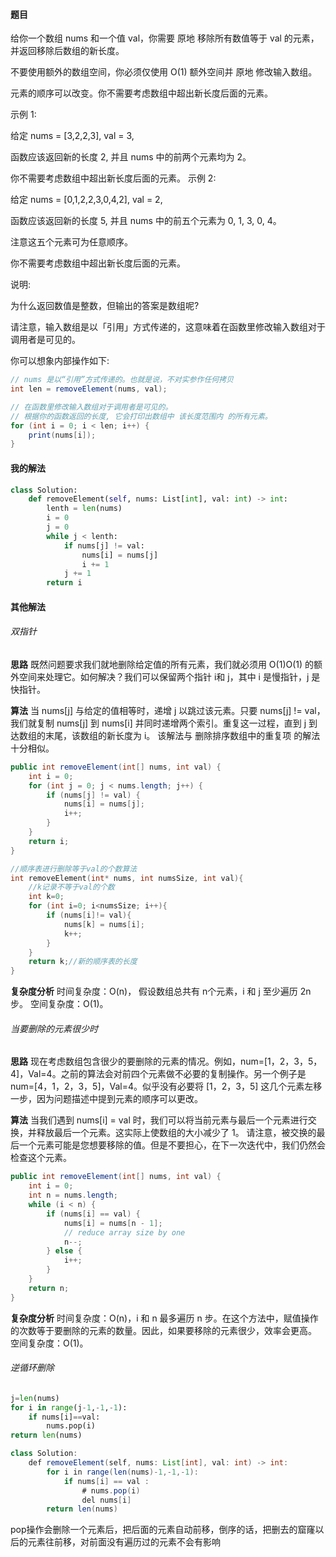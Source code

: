 #### 题目

给你一个数组 nums 和一个值 val，你需要 原地 移除所有数值等于 val 的元素，并返回移除后数组的新长度。

不要使用额外的数组空间，你必须仅使用 O(1) 额外空间并 原地 修改输入数组。

元素的顺序可以改变。你不需要考虑数组中超出新长度后面的元素。

 

示例 1:

给定 nums = [3,2,2,3], val = 3,

函数应该返回新的长度 2, 并且 nums 中的前两个元素均为 2。

你不需要考虑数组中超出新长度后面的元素。
示例 2:

给定 nums = [0,1,2,2,3,0,4,2], val = 2,

函数应该返回新的长度 5, 并且 nums 中的前五个元素为 0, 1, 3, 0, 4。

注意这五个元素可为任意顺序。

你不需要考虑数组中超出新长度后面的元素。


说明:

为什么返回数值是整数，但输出的答案是数组呢?

请注意，输入数组是以「引用」方式传递的，这意味着在函数里修改输入数组对于调用者是可见的。

你可以想象内部操作如下:

```java
// nums 是以“引用”方式传递的。也就是说，不对实参作任何拷贝
int len = removeElement(nums, val);

// 在函数里修改输入数组对于调用者是可见的。
// 根据你的函数返回的长度, 它会打印出数组中 该长度范围内 的所有元素。
for (int i = 0; i < len; i++) {
    print(nums[i]);
}
```

#### 我的解法

```python
class Solution:
    def removeElement(self, nums: List[int], val: int) -> int:
        lenth = len(nums)
        i = 0
        j = 0
        while j < lenth:
            if nums[j] != val:
                nums[i] = nums[j]
                i += 1
            j += 1
        return i
```

#### 其他解法

###### 双指针

**思路**
既然问题要求我们就地删除给定值的所有元素，我们就必须用 O(1)O(1) 的额外空间来处理它。如何解决？我们可以保留两个指针 i和 j，其中 i 是慢指针，j 是快指针。

**算法**
当 nums[j] 与给定的值相等时，递增 j 以跳过该元素。只要 nums[j] != val，我们就复制 nums[j] 到 nums[i] 并同时递增两个索引。重复这一过程，直到 j 到达数组的末尾，该数组的新长度为 i。
该解法与 删除排序数组中的重复项 的解法十分相似。

```Java
public int removeElement(int[] nums, int val) {
    int i = 0;
    for (int j = 0; j < nums.length; j++) {
        if (nums[j] != val) {
            nums[i] = nums[j];
            i++;
        }
    }
    return i;
}
```

```c
//顺序表进行删除等于val的个数算法
int removeElement(int* nums, int numsSize, int val){
    //k记录不等于val的个数
    int k=0;
    for (int i=0; i<numsSize; i++){
        if (nums[i]!= val){
            nums[k] = nums[i];
            k++;
        }
    }
    return k;//新的顺序表的长度
}
```

**复杂度分析**
时间复杂度：O(n)，
假设数组总共有 n个元素，i 和 j 至少遍历 2n 步。
空间复杂度：O(1)。

###### 当要删除的元素很少时

**思路**
现在考虑数组包含很少的要删除的元素的情况。例如，num=[1，2，3，5，4]，Val=4。之前的算法会对前四个元素做不必要的复制操作。另一个例子是 num=[4，1，2，3，5]，Val=4。似乎没有必要将 [1，2，3，5] 这几个元素左移一步，因为问题描述中提到元素的顺序可以更改。

**算法**
当我们遇到 nums[i] = val 时，我们可以将当前元素与最后一个元素进行交换，并释放最后一个元素。这实际上使数组的大小减少了 1。
请注意，被交换的最后一个元素可能是您想要移除的值。但是不要担心，在下一次迭代中，我们仍然会检查这个元素。

```Java
public int removeElement(int[] nums, int val) {
    int i = 0;
    int n = nums.length;
    while (i < n) {
        if (nums[i] == val) {
            nums[i] = nums[n - 1];
            // reduce array size by one
            n--;
        } else {
            i++;
        }
    }
    return n;
}
```

**复杂度分析**
时间复杂度：O(n)，i 和 n 最多遍历 n 步。在这个方法中，赋值操作的次数等于要删除的元素的数量。因此，如果要移除的元素很少，效率会更高。
空间复杂度：O(1)。

###### 逆循环删除

```python
j=len(nums)
for i in range(j-1,-1,-1):
    if nums[i]==val:
        nums.pop(i)    
return len(nums)
```

```java
class Solution:
    def removeElement(self, nums: List[int], val: int) -> int:
        for i in range(len(nums)-1,-1,-1):
            if nums[i] == val :
                # nums.pop(i)
                del nums[i]
        return len(nums)
```

pop操作会删除一个元素后，把后面的元素自动前移，倒序的话，把删去的窟窿以后的元素往前移，对前面没有遍历过的元素不会有影响